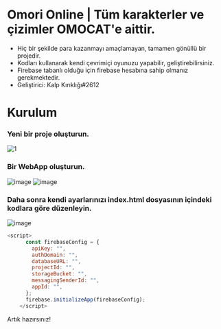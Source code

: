 # Omori Online | Tüm karakterler ve çizimler OMOCAT'e aittir.
- Hiç bir şekilde para kazanmayı amaçlamayan, tamamen gönüllü bir projedir.
- Kodları kullanarak kendi çevrimiçi oyunuzu yapabilir, geliştirebilirsiniz.
- Firebase tabanlı olduğu için firebase hesabına sahip olmanız gerekmektedir.
- Geliştirici: Kalp Kırıklığı#2612

# Kurulum


### Yeni bir proje oluşturun.

![1](https://user-images.githubusercontent.com/69736486/227406503-1d600164-291b-4058-afce-45c76494ca8d.png)
### Bir WebApp oluşturun.
![image](https://user-images.githubusercontent.com/69736486/227406875-846f9b7c-7708-4910-b5c4-869997b58001.png)
![image](https://user-images.githubusercontent.com/69736486/227406959-264ea60f-4e14-403d-8ac8-2c754642f0fa.png)
### Daha sonra kendi ayarlarınızı index.html dosyasının içindeki kodlara göre düzenleyin.
![image](https://user-images.githubusercontent.com/69736486/227407000-076b4139-2424-4f5a-ba66-93b2b5e61c71.png)
```javascript
<script>
      const firebaseConfig = {
        apiKey: "",
        authDomain: "",
        databaseURL: "",
        projectId: "",
        storageBucket: "",
        messagingSenderId: "",
        appId: "",
      };
      firebase.initializeApp(firebaseConfig);
    </script>

```

Artık hazırsınız!
